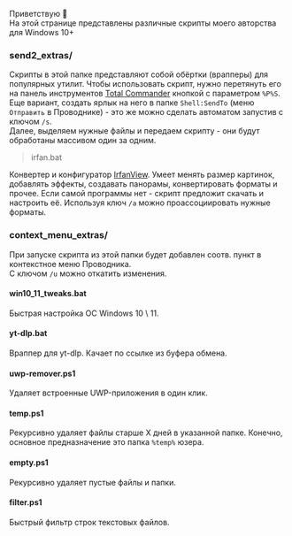 Приветствую 👋  
На этой странице представлены различные скрипты моего авторства для Windows 10+

### send2_extras/
Скрипты в этой папке представляют собой обёртки (врапперы) для популярных утилит. Чтобы использовать скрипт, нужно перетянуть его на панель инструментов [Total Commander](https://github.com/wincmd64/blog/wiki/TotalCmd) кнопкой с параметром `%P%S`. Еще вариант, создать ярлык на него в папке `Shell:SendTo` (меню `Отправить` в Проводнике) - это же можно сделать автоматом запустив с ключом `/s`.  
Далее, выделяем нужные файлы и передаем скрипту - они будут обработаны массивом один за одним.

>  irfan.bat

Конвертер и конфигуратор [IrfanView](https://www.irfanview.com). Умеет менять размер картинок, добавлять эффекты, создавать панорамы, конвертировать форматы и прочее. 
Если самой программы нет - скрипт предложит скачать и настроить её. Используя ключ `/a` можно проассоциировать нужные форматы. 

### context_menu_extras/
При запуске скрипта из этой папки будет добавлен соотв. пункт в контекстное меню Проводника.  
С ключом `/u` можно откатить изменения.

#### win10_11_tweaks.bat
Быстрая настройка ОС Windows 10 \ 11.

#### yt-dlp.bat
Враппер для yt-dlp. Качает по ссылке из буфера обмена.

#### uwp-remover.ps1
Удаляет встроенные UWP-приложения в один клик.

#### temp.ps1
Рекурсивно удаляет файлы старше Х дней в указанной папке. Конечно, основное предназначение это папка `%temp%` юзера.

#### empty.ps1
Рекурсивно удаляет пустые файлы и папки.

#### filter.ps1
Быстрый фильтр строк текстовых файлов.
